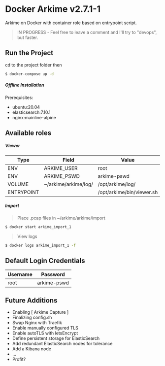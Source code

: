 # Docker Arkime v2.7.1-1

Arkime on Docker with container role based on entrypoint script. 

> IN PROGRESS - Feel free to leave a comment and I'll try to "devops", but faster.

## Run the Project
cd to the project folder then
```sh
$ docker-compose up -d
```
##### Offline Installation
Prerequisites: 
- ubuntu:20.04
- elasticsearch:7.10.1
- nginx:mainline-alpine

## Available roles

##### Viewer
| Type | Field | Value |
| ------ | ------ | ------ |
| ENV | ARKIME_USER | root | 
| ENV | ARKIME_PSWD | arkime-pswd |
| VOLUME | ~/arkime/arkime/log/ | /opt/arkime/log/ |
| ENTRYPOINT | | /opt/arkime/bin/viewer.sh |

##### Import
> Place .pcap files in ~/arkime/arkime/import

```sh
$ docker start arkime_import_1
```

> View logs
```sh
$ docker logs arkime_import_1 -f
```

## Default Login Credentials
| Username | Password | 
| ------ | ------ |
| root |  arkime-pswd |

## Future Additions
- Enabling [ Arkime Capture ]
- Finalizing config.sh 
- Swap Nginx with Traefik
- Enable manually configured TLS
- Enable autoTLS with letsEncrypt
- Define persistent storage for ElasticSearch
- Add redundant ElasticSearch nodes for tolerance
- Add a Kibana node
- ...
- Profit?
